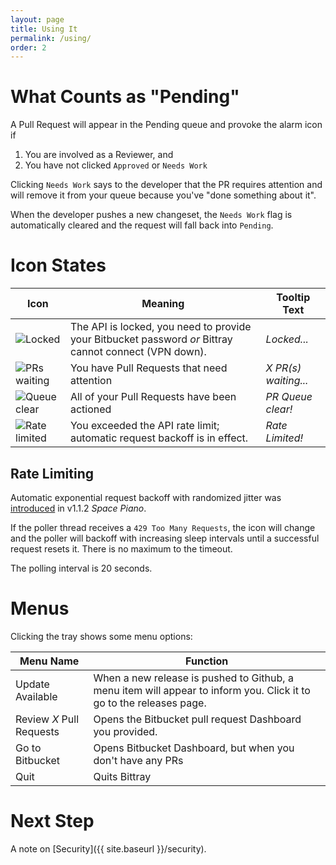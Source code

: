 ```yaml
---
layout: page
title: Using It
permalink: /using/
order: 2
---
```


# What Counts as "Pending"

A Pull Request will appear in the Pending queue and provoke the alarm icon if

1. You are involved as a Reviewer, and
1. You have not clicked `Approved` or `Needs Work`

Clicking `Needs Work` says to the developer that the PR requires attention and will remove it from your queue because you've "done something about it".

When the developer pushes a new changeset, the `Needs Work` flag is automatically cleared and the request will fall back into `Pending`.

# Icon States

|Icon|Meaning|Tooltip Text|
|---|---|---|
|![Locked](/assets/lock.png)|The API is locked, you need to provide your Bitbucket password _or_ Bittray cannot connect (VPN down).|_Locked..._|
|![PRs waiting](/assets/alarm.png)|You have Pull Requests that need attention|_X PR(s) waiting..._|
|![Queue clear](/assets/checkmark.png)|All of your Pull Requests have been actioned|_PR Queue clear!_|
|![Rate limited](/assets/rate.png)|You exceeded the API rate limit; automatic request backoff is in effect.|_Rate Limited!_|

## Rate Limiting

Automatic exponential request backoff with randomized jitter was [introduced](https://github.com/michaelsanford/bittray/issues/29) in v1.1.2 _Space Piano_.

If the poller thread receives a `429 Too Many Requests`, the icon will change and the poller will backoff with increasing sleep intervals
until a successful request resets it. There is no maximum to the timeout.

The polling interval is 20 seconds.

# Menus

Clicking the tray shows some menu options:

|Menu Name|Function|
|---|---|
|Update Available|When a new release is pushed to Github, a menu item will appear to inform you. Click it to go to the releases page.|
|Review _X_ Pull Requests|Opens the Bitbucket pull request Dashboard you provided.|
|Go to Bitbucket|Opens Bitbucket Dashboard, but when you don't have any PRs|
|Quit|Quits Bittray|

# Next Step

A note on [Security]({{ site.baseurl }}/security).
